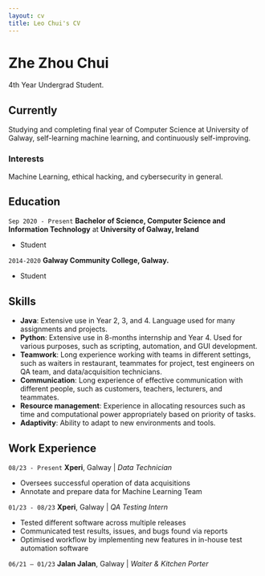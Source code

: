 ```yaml
---
layout: cv
title: Leo Chui's CV
---
```

# Zhe Zhou Chui
4th Year Undergrad Student.

<!--
<div id="webaddress">
<a href="isaac@applesdofall.org">isaac@applesdofall.org</a>
| <a href="http://en.wikipedia.org/wiki/Isaac_Newton">My wikipedia page</a>
</div>
-->

## Currently

Studying and completing final year of Computer Science at University of Galway, self-learning machine learning, and continuously self-improving.


### Interests

Machine Learning, ethical hacking, and cybersecurity in general.


## Education

`Sep 2020 - Present`
**Bachelor of Science, Computer Science and Information Technology** at __University of Galway, Ireland__

- Student

`2014-2020`
__Galway Community College, Galway.__

- Student


## Skills

- **Java**: Extensive use in Year 2, 3, and 4. Language used for many assignments and projects.
- **Python**: Extensive use in 8-months internship and Year 4. Used for various purposes, such as scripting, automation, and GUI development. 
- **Teamwork**: Long experience working with teams in different settings, such as waiters in restaurant, teammates for project, test engineers on QA team, and data/acquisition technicians.
- **Communication**: Long experience of effective communication with different people, such as customers, teachers, lecturers, and teammates.
- **Resource management**: Experience in allocating resources such as time and computational power appropriately based on priority of tasks.
- **Adaptivity**: Ability to adapt to new environments and tools.



## Work Experience

`08/23 - Present`
__Xperi__, Galway | *Data Technician*

- Oversees successful operation of data acquisitions
- Annotate and prepare data for Machine Learning Team

`01/23 - 08/23`
__Xperi__, Galway | *QA Testing Intern*

- Tested different software across multiple releases
- Communicated test results, issues, and bugs found via reports
- Optimised workflow by implementing new features in in-house test automation software

`06/21 – 01/23`
__Jalan Jalan__, Galway | *Waiter & Kitchen Porter*


<!-- ### Footer

Last updated: October, 2023 -->
